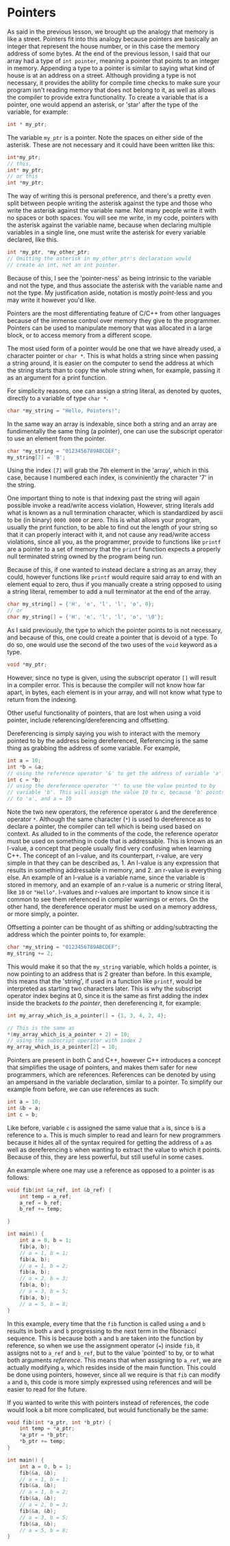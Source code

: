 # Pointers

As said in the previous lesson, we brought up the analogy that memory is like a street. Pointers fit into this analogy because pointers are basically an integer that represent the house number, or in this case the memory address of some bytes. At the end of the previous lesson, I said that our array had a type of `int pointer`, meaning a pointer that points to an integer in memory. Appending a type to a pointer is similar to saying what kind of house is at an address on a street. Although providing a type is not necessary, it provides the ability for compile time checks to make sure your program isn't reading memory that does not belong to it, as well as allows the compiler to provide extra functionality. To create a variable that is a pointer, one would append an asterisk, or 'star' after the type of the variable, for example:

```cpp
int * my_ptr;
```

The variable `my_ptr` is a pointer. Note the spaces on either side of the asterisk. These are not necessary and it could have been written like this:

```cpp
int*my_ptr;
// this,
int* my_ptr;
// or this
int *my_ptr;
```

The way of writing this is personal preference, and there's a pretty even split between people writing the asterisk against the type and those who write the asterisk against the variable name. Not many people write it with no spaces or both spaces. You will see me write, in my code, pointers with the asterisk against the variable name, because when declaring multiple variables in a single line, one must write the asterisk for every variable declared, like this.

```cpp
int *my_ptr, *my_other_ptr;
// Omitting the asterisk in my_other_ptr's declaration would
// create an int, not an int pointer.
```

Because of this, I see the 'pointer-ness' as being intrinsic to the variable and not the type, and thus associate the asterisk with the variable name and not the type. My justification aside, notation is mostly _point_-less and you may write it however you'd like.

Pointers are the most differentiating feature of C/C++ from other languages because of the immense control over memory they give to the programmer. Pointers can be used to manipulate memory that was allocated in a large block, or to access memory from a different scope.

The most used form of a pointer would be one that we have already used, a character pointer or `char *`. This is what holds a string since when passing a string around, it is easier on the computer to send the address at which the string starts than to copy the whole string when, for example, passing it as an argument for a print function.

For simplicity reasons, one can assign a string literal, as denoted by quotes, directly to a variable of type `char *`.

```cpp
char *my_string = "Hello, Pointers!";
```

In the same way an array is indexable, since both a string and an array are fundimentally the same thing (a pointer), one can use the subscript operator to use an element from the pointer.

```cpp
char *my_string = "0123456789ABCDEF";
my_string[7] = 'B';
```

Using the index `[7]` will grab the 7th element in the 'array', which in this case, because I numbered each index, is conviniently the character '7' in the string.

One important thing to note is that indexing past the string will again possible invoke a read/write access violation, However, string literals add what is known as a null termination character, which is standardized by ascii to be (in binary) `0000 0000` or zero. This is what allows your program, usually the print function, to be able to find out the length of your string so that it can properly interact with it, and not cause any read/write access violations, since all you, as the programmer, provide to functions like `printf` are a pointer to a set of memory that the `printf` function expects a properly null terminated string owned by the program being run.

Because of this, if one wanted to instead declare a string as an array, they could, however functions like `printf` would require said array to end with an element equal to zero, thus if you manually create a string opposed to using a string literal, remember to add a null terminator at the end of the array.

```cpp
char my_string[] = {'H', 'e', 'l', 'l', 'o', 0};
// or
char my_string[] = {'H', 'e', 'l', 'l', 'o', '\0'};
```

As I said previously, the type to which the pointer points to is not necessary, and because of this, one could create a pointer that is devoid of a type. To do so, one would use the second of the two uses of the `void` keyword as a type.

```cpp
void *my_ptr;
```

However, since no type is given, using the subscript operator `[]` will result in a compiler error. This is because the compiler will not know how far apart, in bytes, each element is in your array, and will not know what type to return from the indexing.

Other useful functionality of pointers, that are lost when using a void pointer, include referencing/dereferencing and offsetting.

Dereferencing is simply saying you wish to interact with the memory pointed to by the address being dereferenced, Referencing is the same thing as grabbing the address of some variable. For example,

```cpp
int a = 10;
int *b = &a;
// using the reference operator '&' to get the address of variable 'a'.
int c = *b;
// using the dereference operator '*' to use the value pointed to by
// variable 'b'. This will assign the value 10 to c, because 'b' points
// to 'a', and a = 10
```

Note the two new operators, the reference operator `&` and the dereference operator `*`. Although the same character (`*`) is used to dereference as to declare a pointer, the compiler can tell which is being used based on context. As alluded to in the comments of the code, the reference operator must be used on something in code that is addressable. This is known as an l-value, a concept that people usually find very confusing when learning C++. The concept of an l-value, and its counterpart, r-value, are very simple in that they can be described as, 1. An l-value is any expression that results in something addressable in memory, and 2. an r-value is everything else. An example of an l-value is a variable name, since the variable is stored in memory, and an example of an r-value is a numeric or string literal, like `10` or `"Hello"`. l-values and r-values are important to know since it is common to see them referenced in compiler warnings or errors. On the other hand, the dereference operator must be used on a memory address, or more simply, a pointer.

Offsetting a pointer can be thought of as shifting or adding/subtracting the address which the pointer points to, for example:

```cpp
char *my_string = "0123456789ABCDEF";
my_string += 2;
```

This would make it so that the `my_string` variable, which holds a pointer, is now pointing to an address that is 2 greater than before. In this example, this means that the 'string', if used in a function like `printf`, would be interpreted as starting two characters later. This is why the subscript operator index begins at 0, since it is the same as first adding the index inside the brackets _to the pointer_, then dereferencing it, for example:

```cpp
int my_array_which_is_a_pointer[] = {1, 3, 4, 2, 4};

// This is the same as
*(my_array_which_is_a_pointer + 2) = 10;
// using the subscript operator with index 2
my_array_which_is_a_pointer[2] = 10;
```

Pointers are present in both C and C++, however C++ introduces a concept that simplifies the usage of pointers, and makes them safer for new programmers, which are references. References can be denoted by using an ampersand in the variable declaration, similar to a pointer. To simplify our example from before, we can use references as such:

```cpp
int a = 10;
int &b = a;
int c = b;
```

Like before, variable `c` is assigned the same value that `a` is, since `b` is a reference to `a`. This is much simpler to read and learn for new programmers because it hides all of the syntax required for getting the address of `a` as well as dereferencing `b` when wanting to extract the value to which it points. Because of this, they are less powerful, but still useful in some cases.

An example where one may use a reference as opposed to a pointer is as follows:

```cpp
void fib(int &a_ref, int &b_ref) {
    int temp = a_ref;
    a_ref = b_ref;
    b_ref += temp;

}

int main() {
    int a = 0, b = 1;
    fib(a, b);
    // a = 1, b = 1;
    fib(a, b);
    // a = 1, b = 2;
    fib(a, b);
    // a = 2, b = 3;
    fib(a, b);
    // a = 3, b = 5;
    fib(a, b);
    // a = 5, b = 8;
}
```

In this example, every time that the `fib` function is called using `a` and `b` results in both `a` and `b` progressing to the next term in the fibonacci sequence. This is because both `a` and `b` are taken into the function by reference, so when we use the assignment operator (`=`) inside `fib`, it assigns not to `a_ref` and `b_ref`, but to the value 'pointed' to by, or to what both arguments _reference_. This means that when assigning to `a_ref`, we are actually modifying `a`, which resides inside of the main function. This could be done using pointers, however, since all we require is that `fib` can modify `a` and `b`, this code is more simply expressed using references and will be easier to read for the future.

If you wanted to write this with pointers instead of references, the code would look a bit more complicated, but would functionally be the same:

```cpp
void fib(int *a_ptr, int *b_ptr) {
    int temp = *a_ptr;
    *a_ptr = *b_ptr;
    *b_ptr += temp;
}

int main() {
    int a = 0, b = 1;
    fib(&a, &b);
    // a = 1, b = 1;
    fib(&a, &b);
    // a = 1, b = 2;
    fib(&a, &b);
    // a = 2, b = 3;
    fib(&a, &b);
    // a = 3, b = 5;
    fib(&a, &b);
    // a = 5, b = 8;
}
```
